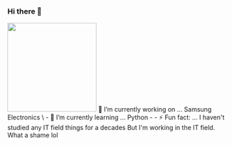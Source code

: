 ### Hi there 👋

<!--
**citysquirrel01/citysquirrel01** is a ✨ _special_ ✨ repository because its `README.md` (this file) appears on your GitHub profile.

Here are some ideas to get you started:

- 🔭 I’m currently working on ...
- 🌱 I’m currently learning ...
- 👯 I’m looking to collaborate on ...
- 🤔 I’m looking for help with ...
- 💬 Ask me about ...
- 📫 How to reach me: ...
- 😄 Pronouns: ...
- ⚡ Fun fact: ...
-->

<img src="https://user-images.githubusercontent.com/126487044/230585483-e815b62e-52f7-418e-8e2a-0a83489b3cba.png" width=200 />
🔭 I’m currently working on ... Samsung Electronics \
- 🌱 I’m currently learning ... Python 
- - ⚡ Fun fact: ... I haven't studied any IT field things for a decades But I'm working in the IT field. What a shame lol 
